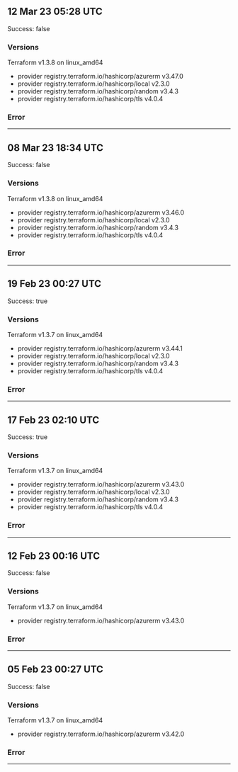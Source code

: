 ## 12 Mar 23 05:28 UTC

Success: false

### Versions

Terraform v1.3.8
on linux_amd64
+ provider registry.terraform.io/hashicorp/azurerm v3.47.0
+ provider registry.terraform.io/hashicorp/local v2.3.0
+ provider registry.terraform.io/hashicorp/random v3.4.3
+ provider registry.terraform.io/hashicorp/tls v4.0.4

### Error



---

## 08 Mar 23 18:34 UTC

Success: false

### Versions

Terraform v1.3.8
on linux_amd64
+ provider registry.terraform.io/hashicorp/azurerm v3.46.0
+ provider registry.terraform.io/hashicorp/local v2.3.0
+ provider registry.terraform.io/hashicorp/random v3.4.3
+ provider registry.terraform.io/hashicorp/tls v4.0.4

### Error



---

## 19 Feb 23 00:27 UTC

Success: true

### Versions

Terraform v1.3.7
on linux_amd64
+ provider registry.terraform.io/hashicorp/azurerm v3.44.1
+ provider registry.terraform.io/hashicorp/local v2.3.0
+ provider registry.terraform.io/hashicorp/random v3.4.3
+ provider registry.terraform.io/hashicorp/tls v4.0.4

### Error



---

## 17 Feb 23 02:10 UTC

Success: true

### Versions

Terraform v1.3.7
on linux_amd64
+ provider registry.terraform.io/hashicorp/azurerm v3.43.0
+ provider registry.terraform.io/hashicorp/local v2.3.0
+ provider registry.terraform.io/hashicorp/random v3.4.3
+ provider registry.terraform.io/hashicorp/tls v4.0.4

### Error



---

## 12 Feb 23 00:16 UTC

Success: false

### Versions

Terraform v1.3.7
on linux_amd64
+ provider registry.terraform.io/hashicorp/azurerm v3.43.0

### Error



---

## 05 Feb 23 00:27 UTC

Success: false

### Versions

Terraform v1.3.7
on linux_amd64
+ provider registry.terraform.io/hashicorp/azurerm v3.42.0

### Error



---


